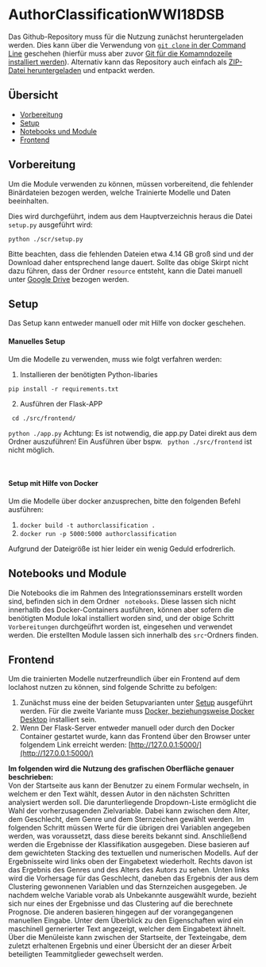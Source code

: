 # AuthorClassificationWWI18DSB

Das Github-Repository muss für die Nutzung zunächst heruntergeladen werden. Dies kann über die Verwendung von [```git clone``` in der Command Line](https://docs.github.com/en/free-pro-team@latest/github/creating-cloning-and-archiving-repositories/cloning-a-repository) geschehen (hierfür muss aber zuvor [Git für die Komamndozeile installiert werden](https://docs.github.com/en/free-pro-team@latest/github/getting-started-with-github/set-up-git)). Alternativ kann das Repository auch einfach als [ZIP-Datei heruntergeladen](https://github.com/bjarnege/AuthorClassificationWWI18DSB/archive/main.zip) und entpackt werden.

## Übersicht 
* [Vorbereitung](#vorbereitung)
* [Setup](#setup)
* [Notebooks und Module](#notebooks-und-module)
* [Frontend](#frontend)


## Vorbereitung
Um die Module verwenden zu können, müssen vorbereitend, die fehlender Binärdateien bezogen werden, welche Trainierte Modelle und Daten beeinhalten.

Dies wird durchgeführt, indem aus dem Hauptverzeichnis heraus die Datei ```setup.py``` ausgeführt wird:

```python ./scr/setup.py```

Bitte beachten, dass die fehlenden Dateien etwa 4.14 GB groß sind und der Download daher entsprechend lange dauert.
Sollte das obige Skirpt nicht dazu führen, dass der Ordner ```resource``` entsteht, kann die Datei manuell unter [Google Drive](https://drive.google.com/file/d/1-UMB3mltSgvWE-JxduJW9GZaniXmAa3w/view?usp=sharing) bezogen werden.


## Setup
Das Setup kann entweder manuell oder mit Hilfe von docker geschehen.

#### Manuelles Setup

Um die Modelle zu verwenden, muss wie folgt verfahren werden:

1. Installieren der benötigten Python-libaries

```pip install -r requirements.txt```

2. Ausführen der Flask-APP

`` cd ./src/frontend/``

```python ./app.py```
Achtung: Es ist notwendig, die app.py Datei direkt aus dem Ordner auszuführen! Ein Ausführen über bspw. ``` python ./src/frontend```
ist nicht möglich.

<br/>

#### Setup mit Hilfe von Docker

Um die Modelle über docker anzusprechen, bitte den folgenden Befehl ausführen:

1. ```docker build -t authorclassification .```
2. ```docker run -p 5000:5000 authorclassification```

Aufgrund der Dateigröße ist hier leider ein wenig Geduld erfodrerlich.

## Notebooks und Module

Die Notebooks die im Rahmen des Integrationsseminars erstellt worden sind, befinden sich in dem Ordner ``` notebooks```. Diese lassen sich nicht innerhallb des Docker-Containers ausführen, können aber sofern die benötigten Module lokal installiert worden sind, und der obige Schritt ```Vorbereitungen``` durchgeüfhrt worden ist, eingesehen und verwendet werden.
Die erstellten Module lassen sich innerhalb des ```src```-Ordners finden.

## Frontend
Um die trainierten Modelle nutzerfreundlich über ein Frontend auf dem loclahost nutzen zu können, sind folgende Schritte zu befolgen:
1. Zunächst muss eine der beiden Setupvarianten unter [Setup](#setup) ausgeführt werden. Für die zweite Variante muss [Docker, beziehungsweise Docker Desktop](https://www.docker.com/get-started) installiert sein.
2. Wenn Der Flask-Server entweder manuell oder durch den Docker Container gestartet wurde, kann das Frontend über den Browser unter folgendem Link erreicht werden: [http://127.0.0.1:5000/](http://127.0.0.1:5000/)

**Im folgenden wird die Nutzung des grafischen Oberfläche genauer beschrieben:**\
Von der Startseite aus kann der Benutzer zu einem Formular wechseln, in welchem er den Text wählt, dessen Autor in den nächsten Schritten analysiert werden soll. Die darunterliegende Dropdown-Liste ermöglicht die Wahl der vorherzusagenden Zielvariable. Dabei kann zwischen dem Alter, dem Geschlecht, dem Genre und dem Sternzeichen gewählt werden. Im folgenden Schritt müssen Werte für die übrigen drei Variablen angegeben werden, was voraussetzt, dass diese bereits bekannt sind. Anschließend werden die Ergebnisse der Klassifikation ausgegeben. Diese basieren auf dem gewichteten Stacking des textuellen und numerischen Modells. Auf der Ergebnisseite wird links oben der Eingabetext wiederholt. Rechts davon ist das Ergebnis des Genres und des Alters des Autors zu sehen. Unten links wird die Vorhersage für das Geschlecht, daneben das Ergebnis der aus dem Clustering gewonnenen Variablen und das Sternzeichen ausgegeben. Je nachdem welche Variable vorab als Unbekannte ausgewählt wurde, bezieht sich nur eines der Ergebnisse und das Clustering auf die berechnete Prognose. Die anderen basieren hingegen auf der vorangegangenen manuellen Eingabe. Unter dem Überblick zu den Eigenschaften wird ein maschinell gernerierter Text angezeigt, welcher dem Eingabetext ähnelt. Über die Menüleiste kann zwischen der Startseite, der Texteingabe, dem zuletzt erhaltenen Ergebnis und einer Übersicht der an dieser Arbeit beteiligten Teammitglieder gewechselt werden.
